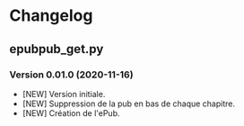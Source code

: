 # Changelog

## epubpub_get.py 

### Version 0.01.0 (2020-11-16)
- [NEW] Version initiale. 
- [NEW] Suppression de la pub en bas de chaque chapitre. 
- [NEW] Création de l'ePub. 
